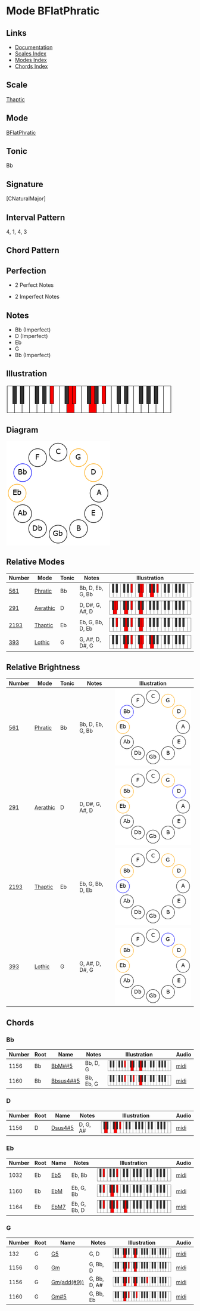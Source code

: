 # Mode BFlatPhratic

## Links

- [Documentation](README.md)
- [Scales Index](Scales.md)
- [Modes Index](Modes.md)
- [Chords Index](Chords.md)

## Scale

[Thaptic](ScaleThaptic.md)

## Mode

[BFlatPhratic](ModeBFlatPhratic.md)

## Tonic

Bb

## Signature

[CNaturalMajor]

## Interval Pattern

4, 1, 4, 3

## Chord Pattern



## Perfection

 - 2 Perfect Notes

 - 2 Imperfect Notes

## Notes

- Bb (Imperfect)
- D (Imperfect)
- Eb
- G
- Bb (Imperfect)

## Illustration

![BFlatPhratic](ModeBFlatPhratic.png)

## Diagram

![BFlatPhratic](CircleModeBFlatPhratic.png)

## Relative Modes

| Number | Mode | Tonic | Notes | Illustration |
|--------|------|-------|-------|--------------|
| [561](https://ianring.com/musictheory/scales/561) | [Phratic](ModePhratic.md) | Bb | Bb, D, Eb, G, Bb | ![BFlatPhratic](ModeBFlatPhratic.png) |
| [291](https://ianring.com/musictheory/scales/291) | [Aerathic](ModeAerathic.md) | D | D, D#, G, A#, D | ![DNaturalAerathic](ModeDNaturalAerathic.png) |
| [2193](https://ianring.com/musictheory/scales/2193) | [Thaptic](ModeThaptic.md) | Eb | Eb, G, Bb, D, Eb | ![EFlatThaptic](ModeEFlatThaptic.png) |
| [393](https://ianring.com/musictheory/scales/393) | [Lothic](ModeLothic.md) | G | G, A#, D, D#, G | ![GNaturalLothic](ModeGNaturalLothic.png) |
## Relative Brightness

| Number | Mode | Tonic | Notes | Illustration |
|--------|------|-------|-------|--------------|
| [561](https://ianring.com/musictheory/scales/561) | [Phratic](ModePhratic.md) | Bb | Bb, D, Eb, G, Bb | ![BFlatPhratic](CircleModeBFlatPhratic.png) |
| [291](https://ianring.com/musictheory/scales/291) | [Aerathic](ModeAerathic.md) | D | D, D#, G, A#, D | ![DNaturalAerathic](CircleModeDNaturalAerathic.png) |
| [2193](https://ianring.com/musictheory/scales/2193) | [Thaptic](ModeThaptic.md) | Eb | Eb, G, Bb, D, Eb | ![EFlatThaptic](CircleModeEFlatThaptic.png) |
| [393](https://ianring.com/musictheory/scales/393) | [Lothic](ModeLothic.md) | G | G, A#, D, D#, G | ![GNaturalLothic](CircleModeGNaturalLothic.png) |

## Chords

### Bb

| Number | Root | Name | Notes | Illustration | Audio |
|--------|------|------|-------|--------------|-------|
| 1156 | Bb | [BbM##5](ChordBFlatMajorDoubleSharpFifth.md) | Bb, D, G | ![BbM##5](ChordBFlatMajorDoubleSharpFifthRootPosition.png) | [midi](ChordBFlatMajorDoubleSharpFifthRootPosition.mid) |
| 1160 | Bb | [Bbsus4##5](ChordBFlatSuspendedFourthDoubleSharpFifth.md) | Bb, Eb, G | ![Bbsus4##5](ChordBFlatSuspendedFourthDoubleSharpFifthRootPosition.png) | [midi](ChordBFlatSuspendedFourthDoubleSharpFifthRootPosition.mid) |

### D

| Number | Root | Name | Notes | Illustration | Audio |
|--------|------|------|-------|--------------|-------|
| 1156 | D | [Dsus4#5](ChordDNaturalSuspendedFourthSharpFifth.md) | D, G, A# | ![Dsus4#5](ChordDNaturalSuspendedFourthSharpFifthRootPosition.png) | [midi](ChordDNaturalSuspendedFourthSharpFifthRootPosition.mid) |

### Eb

| Number | Root | Name | Notes | Illustration | Audio |
|--------|------|------|-------|--------------|-------|
| 1032 | Eb | [Eb5](ChordEFlatPowerChord.md) | Eb, Bb | ![Eb5](ChordEFlatPowerChordRootPosition.png) | [midi](ChordEFlatPowerChordRootPosition.mid) |
| 1160 | Eb | [EbM](ChordEFlatMajor.md) | Eb, G, Bb | ![EbM](ChordEFlatMajorRootPosition.png) | [midi](ChordEFlatMajorRootPosition.mid) |
| 1164 | Eb | [EbM7](ChordEFlatMajorSeventh.md) | Eb, G, Bb, D | ![EbM7](ChordEFlatMajorSeventhRootPosition.png) | [midi](ChordEFlatMajorSeventhRootPosition.mid) |

### G

| Number | Root | Name | Notes | Illustration | Audio |
|--------|------|------|-------|--------------|-------|
| 132 | G | [G5](ChordGNaturalPowerChord.md) | G, D | ![G5](ChordGNaturalPowerChordRootPosition.png) | [midi](ChordGNaturalPowerChordRootPosition.mid) |
| 1156 | G | [Gm](ChordGNaturalMinor.md) | G, Bb, D | ![Gm](ChordGNaturalMinorRootPosition.png) | [midi](ChordGNaturalMinorRootPosition.mid) |
| 1156 | G | [Gm(add(#9))](ChordGNaturalMinorAddSharpNinth.md) | G, Bb, D, A# | ![Gm(add(#9))](ChordGNaturalMinorAddSharpNinthRootPosition.png) | [midi](ChordGNaturalMinorAddSharpNinthRootPosition.mid) |
| 1160 | G | [Gm#5](ChordGNaturalMinorSharpFifth.md) | G, Bb, Eb | ![Gm#5](ChordGNaturalMinorSharpFifthRootPosition.png) | [midi](ChordGNaturalMinorSharpFifthRootPosition.mid) |

